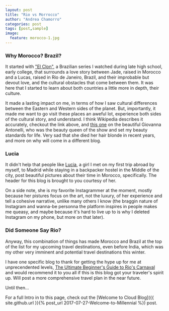 ```yaml
---
layout: post
title: "Rio vs Morrocco"
author: "Andrea Chamorro"
categories: post
tags: [post,sample]
image:
  feature: morocco-1.jpg
---
```


### Why Morocco? Brazil?
It started with ["El Clon"](https://en.wikipedia.org/wiki/O_Clone), a Brazilian series I watched during late high school, early college, that surrounds a love story between Jade, raised in Morocco and a Lucas, raised in Rio de Janeiro, Brazil, and their improbable but devout love, and the cultural obstacles that come between them. It was here that I started to learn about both countries a little more in depth, their culture.

It made a lasting impact on me, in terms of how I saw cultural differences between the Eastern and Western sides of the planet. But, importantly, it made me want to go visit these places an aweful lot, experience both sides of the cultural story, and understand. I think Wikipedia describes it accurately, checkout the link above, and [this one](https://www.google.com/search?safe=strict&rlz=1C1CHBF_enUS759US760&tbm=isch&q=giovanna+antonelli&chips=q:giovanna+antonelli,g_1:el+clon:Ifcv4FFIGlE%3D&usg=AI4_-kTo9w6_a-RXboNOAk_W4sqVrAsXgw&sa=X&ved=0ahUKEwjA9pO3qdbjAhXXG80KHathCaMQ4lYIMSgD&biw=1600&bih=762&dpr=1.2#imgrc=_) on the beautiful Giovanna Antonelli, who was the beauty queen of the show and set my beauty standards for life. Very sad that she died her hair blonde in recent years, and more on why will come in a different blog. 

### Lucia
It didn't help that people like [Lucia](https://www.instagram.com/luciaquimey/), a girl I met on my first trip abroad by myself, to Madrid while staying in a backpacker hostel in the Middle of the city, post beautiful pictures about their time in Morocco, specifically. The header for this blog is brought to you courtesy of her. 

On a side note, she is my favorite Instagrammer at the moment, mostly because her pistures focus on the art, not the luxury, of her experience and tell a cohesive narrative, unlike many others I know (the braggin nature of Instagram and wanna-be personna the platform inspires in people makes me queasy, and maybe because it's hard to live up to is why I deleted Instagram on my phone, but more on that later).

### Did Someone Say Rio?
Anyway, this combination of things has made Morocco and Brazil at the top of the list for my upcoming travel destinations, even before India, which was my other very imminent and potential travel destinations this winter. 

I have one specific blog to thank for getting the hype up for me at unprecendented levels, [The Ultimate Beginner's Guide to Rio's Carnaval](http://www.theborderlessproject.com/ultimate-beginners-guide-rio-carnival-carnaval/) and would recommend it to you all if this is this blog got your traveler's spirit up. Will post a more comprehensive travel plan in the near future. 

Until then...


For a full Intro in to this page, check out the [Welcome to Cloud Blog]({{ site.github.url }}{% post_url 2017-07-27-Welcome-to-Millennial %}) post.
